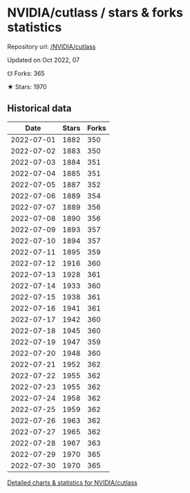 # NVIDIA/cutlass / stars & forks statistics

Repository url: [/NVIDIA/cutlass](https://github.com/NVIDIA/cutlass)

Updated on Oct 2022, 07

☋ Forks: 365

★ Stars: 1970

## Historical data
| Date | Stars | Forks |
|------|-------|-------|
| 2022-07-01 | 1882 | 350 | 
| 2022-07-02 | 1883 | 350 | 
| 2022-07-03 | 1884 | 351 | 
| 2022-07-04 | 1885 | 351 | 
| 2022-07-05 | 1887 | 352 | 
| 2022-07-06 | 1889 | 354 | 
| 2022-07-07 | 1889 | 356 | 
| 2022-07-08 | 1890 | 356 | 
| 2022-07-09 | 1893 | 357 | 
| 2022-07-10 | 1894 | 357 | 
| 2022-07-11 | 1895 | 359 | 
| 2022-07-12 | 1916 | 360 | 
| 2022-07-13 | 1928 | 361 | 
| 2022-07-14 | 1933 | 360 | 
| 2022-07-15 | 1938 | 361 | 
| 2022-07-16 | 1941 | 361 | 
| 2022-07-17 | 1942 | 360 | 
| 2022-07-18 | 1945 | 360 | 
| 2022-07-19 | 1947 | 359 | 
| 2022-07-20 | 1948 | 360 | 
| 2022-07-21 | 1952 | 362 | 
| 2022-07-22 | 1955 | 362 | 
| 2022-07-23 | 1955 | 362 | 
| 2022-07-24 | 1958 | 362 | 
| 2022-07-25 | 1959 | 362 | 
| 2022-07-26 | 1963 | 362 | 
| 2022-07-27 | 1965 | 362 | 
| 2022-07-28 | 1967 | 363 | 
| 2022-07-29 | 1970 | 365 | 
| 2022-07-30 | 1970 | 365 | 


[Detailed charts & statistics for NVIDIA/cutlass](https://reviewgithub.com/rep/NVIDIA/cutlass)
